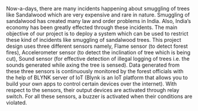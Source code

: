 Now-a-days, there are many incidents happening about smuggling of trees like Sandalwood which are very expensive and rare in nature. Smuggling of sandalwood has created many law and order problems in India. Also, India’s economy has been greatly effected through these incidents. The main objective of our project is to deploy a system which can be used to restrict these kind of incidents like smuggling of sandalwood trees. This project design uses three different sensors namely, Flame sensor (to detect forest fires), Accelerometer sensor (to detect the inclination of tree which is being cut), Sound sensor (for effective detection of illegal logging of trees i.e. the sounds generated while axing the tree is sensed). Data generated from these three sensors is continuously monitored by the forest officials with the help of BLYNK server of IoT (Blynk is an IoT platform that allows you to build your own apps to control certain devices over the internet). With respect to the sensors, their output devices are activated through relay switch. For all these sensors, a buzzer is activated when their conditions are violated.
